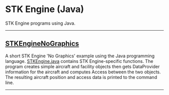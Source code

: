 # STK Engine (Java)

STK Engine programs using Java.

---

## [STKEngineNoGraphics](STK12.STKEngineNoGraphics)

A short STK Engine 'No Graphics' example using the Java programming language. [STKEngine.java](STKEngineNoGraphics/src/STKEngine.java) contains STK Engine-specific functions. The program creates simple aircraft and facility objects then gets DataProvider information for the aircraft and computes Access between the two objects. The resulting aircraft position and access data is printed to the command line.

---
